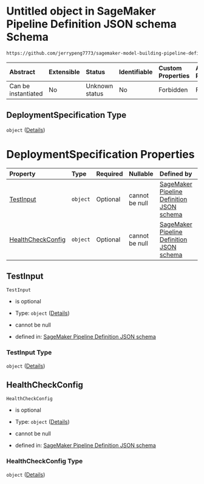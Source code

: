 # Untitled object in SageMaker Pipeline Definition JSON schema Schema

```txt
https://github.com/jerrypeng7773/sagemaker-model-building-pipeline-definition-JSON-schema/schema/#/definitions/RegisterModelStep/properties/Arguments/properties/ModelMetrics/properties/DeploymentSpecification
```



| Abstract            | Extensible | Status         | Identifiable | Custom Properties | Additional Properties | Access Restrictions | Defined In                                                                                           |
| :------------------ | :--------- | :------------- | :----------- | :---------------- | :-------------------- | :------------------ | :--------------------------------------------------------------------------------------------------- |
| Can be instantiated | No         | Unknown status | No           | Forbidden         | Forbidden             | none                | [pipeline-definition.schema.json*](../../out/pipeline-definition.schema.json "open original schema") |

## DeploymentSpecification Type

`object` ([Details](pipeline-definition-definitions-registermodelstep-properties-arguments-properties-modelmetrics-properties-deploymentspecification.md))

# DeploymentSpecification Properties

| Property                                | Type     | Required | Nullable       | Defined by                                                                                                                                                                                                                                                                                                                                                                                                                                                     |
| :-------------------------------------- | :------- | :------- | :------------- | :------------------------------------------------------------------------------------------------------------------------------------------------------------------------------------------------------------------------------------------------------------------------------------------------------------------------------------------------------------------------------------------------------------------------------------------------------------- |
| [TestInput](#testinput)                 | `object` | Optional | cannot be null | [SageMaker Pipeline Definition JSON schema](pipeline-definition-definitions-registermodelstep-properties-arguments-properties-modelmetrics-properties-deploymentspecification-properties-testinput.md "https://github.com/jerrypeng7773/sagemaker-model-building-pipeline-definition-JSON-schema/schema/#/definitions/RegisterModelStep/properties/Arguments/properties/ModelMetrics/properties/DeploymentSpecification/properties/TestInput")                 |
| [HealthCheckConfig](#healthcheckconfig) | `object` | Optional | cannot be null | [SageMaker Pipeline Definition JSON schema](pipeline-definition-definitions-registermodelstep-properties-arguments-properties-modelmetrics-properties-deploymentspecification-properties-healthcheckconfig.md "https://github.com/jerrypeng7773/sagemaker-model-building-pipeline-definition-JSON-schema/schema/#/definitions/RegisterModelStep/properties/Arguments/properties/ModelMetrics/properties/DeploymentSpecification/properties/HealthCheckConfig") |

## TestInput



`TestInput`

*   is optional

*   Type: `object` ([Details](pipeline-definition-definitions-registermodelstep-properties-arguments-properties-modelmetrics-properties-deploymentspecification-properties-testinput.md))

*   cannot be null

*   defined in: [SageMaker Pipeline Definition JSON schema](pipeline-definition-definitions-registermodelstep-properties-arguments-properties-modelmetrics-properties-deploymentspecification-properties-testinput.md "https://github.com/jerrypeng7773/sagemaker-model-building-pipeline-definition-JSON-schema/schema/#/definitions/RegisterModelStep/properties/Arguments/properties/ModelMetrics/properties/DeploymentSpecification/properties/TestInput")

### TestInput Type

`object` ([Details](pipeline-definition-definitions-registermodelstep-properties-arguments-properties-modelmetrics-properties-deploymentspecification-properties-testinput.md))

## HealthCheckConfig



`HealthCheckConfig`

*   is optional

*   Type: `object` ([Details](pipeline-definition-definitions-registermodelstep-properties-arguments-properties-modelmetrics-properties-deploymentspecification-properties-healthcheckconfig.md))

*   cannot be null

*   defined in: [SageMaker Pipeline Definition JSON schema](pipeline-definition-definitions-registermodelstep-properties-arguments-properties-modelmetrics-properties-deploymentspecification-properties-healthcheckconfig.md "https://github.com/jerrypeng7773/sagemaker-model-building-pipeline-definition-JSON-schema/schema/#/definitions/RegisterModelStep/properties/Arguments/properties/ModelMetrics/properties/DeploymentSpecification/properties/HealthCheckConfig")

### HealthCheckConfig Type

`object` ([Details](pipeline-definition-definitions-registermodelstep-properties-arguments-properties-modelmetrics-properties-deploymentspecification-properties-healthcheckconfig.md))

